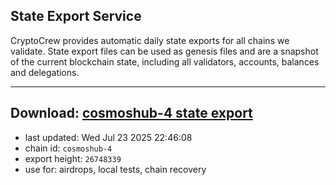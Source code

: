 ## State Export Service
CryptoCrew provides automatic daily state exports for all chains we validate. State export files can be used as genesis files and are a snapshot of the current blockchain state, including all validators, accounts, balances and delegations.

---
**Download: [cosmoshub-4 state export](https://dl-eu2.ccvalidators.com/SERVICE/cosmoshub/cosmoshub-4_export_26748339.json)**
---

- last updated: Wed Jul 23 2025 22:46:08
- chain id: `cosmoshub-4`
- export height: `26748339`
- use for: airdrops, local tests, chain recovery
